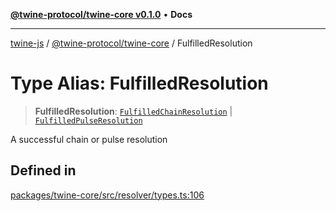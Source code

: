 [**@twine-protocol/twine-core v0.1.0**](../index.md) • **Docs**

***

[twine-js](../../../index.md) / [@twine-protocol/twine-core](../index.md) / FulfilledResolution

# Type Alias: FulfilledResolution

> **FulfilledResolution**: [`FulfilledChainResolution`](FulfilledChainResolution.md) \| [`FulfilledPulseResolution`](FulfilledPulseResolution.md)

A successful chain or pulse resolution

## Defined in

[packages/twine-core/src/resolver/types.ts:106](https://github.com/twine-protocol/twine-js/blob/afcd6a4191783e38a824b15e0910dbcaa4196a95/packages/twine-core/src/resolver/types.ts#L106)
